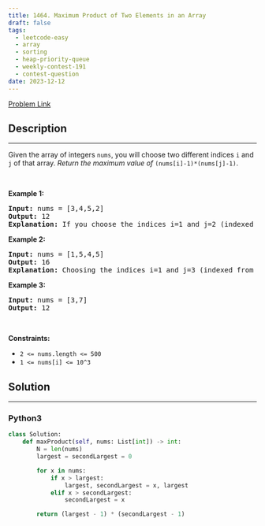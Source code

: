 ```yaml
---
title: 1464. Maximum Product of Two Elements in an Array
draft: false
tags: 
  - leetcode-easy
  - array
  - sorting
  - heap-priority-queue
  - weekly-contest-191
  - contest-question
date: 2023-12-12
---
```


[Problem Link](https://leetcode.com/problems/maximum-product-of-two-elements-in-an-array/)

## Description

---
Given the array of integers <code>nums</code>, you will choose two different indices <code>i</code> and <code>j</code> of that array. <em>Return the maximum value of</em> <code>(nums[i]-1)*(nums[j]-1)</code>.
<p>&nbsp;</p>
<p><strong class="example">Example 1:</strong></p>

<pre>
<strong>Input:</strong> nums = [3,4,5,2]
<strong>Output:</strong> 12 
<strong>Explanation:</strong> If you choose the indices i=1 and j=2 (indexed from 0), you will get the maximum value, that is, (nums[1]-1)*(nums[2]-1) = (4-1)*(5-1) = 3*4 = 12. 
</pre>

<p><strong class="example">Example 2:</strong></p>

<pre>
<strong>Input:</strong> nums = [1,5,4,5]
<strong>Output:</strong> 16
<strong>Explanation:</strong> Choosing the indices i=1 and j=3 (indexed from 0), you will get the maximum value of (5-1)*(5-1) = 16.
</pre>

<p><strong class="example">Example 3:</strong></p>

<pre>
<strong>Input:</strong> nums = [3,7]
<strong>Output:</strong> 12
</pre>

<p>&nbsp;</p>
<p><strong>Constraints:</strong></p>

<ul>
	<li><code>2 &lt;= nums.length &lt;= 500</code></li>
	<li><code>1 &lt;= nums[i] &lt;= 10^3</code></li>
</ul>


## Solution

---
### Python3
``` py title='maximum-product-of-two-elements-in-an-array'
class Solution:
    def maxProduct(self, nums: List[int]) -> int:
        N = len(nums)
        largest = secondLargest = 0

        for x in nums:
            if x > largest:
                largest, secondLargest = x, largest
            elif x > secondLargest:
                secondLargest = x

        return (largest - 1) * (secondLargest - 1)

```

